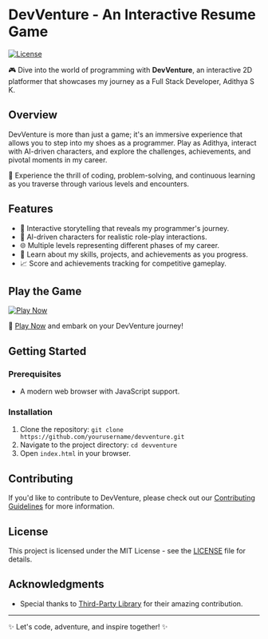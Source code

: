 # DevVenture - An Interactive Resume Game

[![License](https://img.shields.io/badge/license-MIT-blue.svg)](LICENSE)

🎮 Dive into the world of programming with **DevVenture**, an interactive 2D platformer that showcases my journey as a Full Stack Developer, Adithya S K.

## Overview

DevVenture is more than just a game; it's an immersive experience that allows you to step into my shoes as a programmer. Play as Adithya, interact with AI-driven characters, and explore the challenges, achievements, and pivotal moments in my career.

🚀 Experience the thrill of coding, problem-solving, and continuous learning as you traverse through various levels and encounters.

## Features

- 🌟 Interactive storytelling that reveals my programmer's journey.
- 🤖 AI-driven characters for realistic role-play interactions.
- 🌐 Multiple levels representing different phases of my career.
- 💼 Learn about my skills, projects, and achievements as you progress.
- 📈 Score and achievements tracking for competitive gameplay.

## Play the Game

[![Play Now](link-to-game)](https://game.adithyask.com)

🔗 [Play Now](https://game.adithyask.com) and embark on your DevVenture journey!

## Getting Started

### Prerequisites

- A modern web browser with JavaScript support.

### Installation

1. Clone the repository: `git clone https://github.com/yourusername/devventure.git`
2. Navigate to the project directory: `cd devventure`
3. Open `index.html` in your browser.

## Contributing

If you'd like to contribute to DevVenture, please check out our [Contributing Guidelines](CONTRIBUTING.md) for more information.

## License

This project is licensed under the MIT License - see the [LICENSE](LICENSE) file for details.

## Acknowledgments

- Special thanks to [Third-Party Library](link-to-library) for their amazing contribution.

---

✨ Let's code, adventure, and inspire together! ✨
